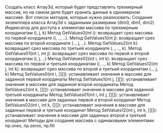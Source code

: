 Создать класс Array3d, который будет представлять трехмерный массив, но на самом деле будет хранить данные в одномерном массиве. Вот список методов, которые нужно реализовать:
Создание экземпляра класса Array3d с заданными размерами (dim0, dim1, dim2)
Индексатор для доступа к элементам массива по трехмерным координатам (i, j, k)
Метод GetValues0(int i): возвращает срез массива по первой координате (i, .., ..).
Метод GetValues1(int j): возвращает срез массива по второй координате (.., j, ..).
Метод GetValues2(int k): возвращает срез массива по третьей координате (.., .., k).
Метод GetValues01(int i, int j): возвращает срез массива по первой и второй координатам (i, j, ..)
Метод GetValues02(int i, int k): возвращает срез массива по первой и третьей координатам (i, .., k)
Метод GetValues12(int j, int k): возвращает срез массива по второй и третьей координатам (.., j, k)
Метод SetValues0(int i, [][]): устанавливает значения в массиве для заданной первой координаты
Метод SetValues1(int j, [][]): устанавливает значения в массиве для заданной второй координаты
Метод SetValues2(int k, [][]): устанавливает значения в массиве для заданной третьей координаты
Метод SetValues01(int i, int j, [][]): устанавливает значения в массиве для заданных первой и второй координат
Метод SetValues02(int i, int k, [][]): устанавливает значения в массиве для заданных первой и третьей координат
Метод SetValues12(int j, int k, [][]): устанавливает значения в массиве для заданных второй и третьей координат
Методы для создания массива с одинаковыми элементами: np.ones, np.zeros, np.fill
